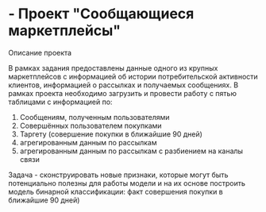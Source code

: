 # - Проект "Сообщающиеся маркетплейсы"

Описание проекта

В рамках задания предоставлены данные одного из крупных маркетплейсов с информацией об истории потребительской активности клиентов, информацией о рассылках и получаемых сообщениях. В рамках проекта необходимо загрузить и провести работу с пятью таблицами с информацией по:

1. Сообщениям, полученным пользователями
2. Совершённых пользователем покупками
3. Таргету (совершение покупки в ближайшие 90 дней)
4. агрегированным данным по рассылкам
5. агрегированным данным по рассылкам с разбиением на каналы связи

Задача - сконструировать новые признаки, которые могут быть потенциально полезны для работы модели и на их основе построить модель бинарной классификации: факт совершения покупки в ближайшие 90 дней)
